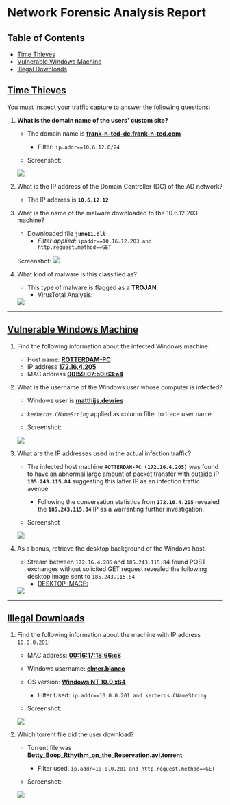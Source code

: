 # Network Forensic Analysis Report

## Table of Contents
- [Time Thieves](#Time-Thieves)
- [Vulnerable Windows Machine](#Vulnerable-Windows-Machine)
- [Illegal Downloads](#Illegal-Downloads)


## <ins>Time Thieves</ins> 
You must inspect your traffic capture to answer the following questions:

1. **What is the domain name of the users' custom site?**
	- The domain name is <ins>**frank-n-ted-dc.frank-n-ted.com**</ins>
		- Filter: `ip.addr==10.6.12.0/24`
	
	- Screenshot:
	<img src="/Images/WireS/FnT-DC.png">

2. What is the IP address of the Domain Controller (DC) of the AD network?
	- The IP address is **`10.6.12.12`**
	
3. What is the name of the malware downloaded to the 10.6.12.203 machine?
	- Downloaded file **`june11.dll`**
		- *Filter applied:* `ipaddr==10.16.12.203 and http.request.method==GET`

	Screenshot:
	<img src="/Images/WireS/june11.png">
   
4. What kind of malware is this classified as?
	- This type of malware is flagged as a **TROJAN**.
		- VirusTotal Analysis:
	<img src="/Images/WireS/virustotal.png">

---

## <ins>Vulnerable Windows Machine</ins>

1. Find the following information about the infected Windows machine:
    - Host name: **<ins>ROTTERDAM-PC</ins>**
    - IP address **<ins>172.16.4.205</ins>**
    - MAC address **<ins>00:59:07:b0:63:a4</ins>**

    
2. What is the username of the Windows user whose computer is infected?
	- Windows user is <ins>**matthijs.devries**</ins>
	
	- *`kerberos.CNameString`* applied as column filter to trace user name
	- Screenshot:
	<img src="/Images/WireS/matth.png">

3. What are the IP addresses used in the actual infection traffic?
	- The infected host machine **`ROTTERDAM-PC (172.16.4.205)`** was found to have an abnormal large amount of packet transfer with outside IP **`185.243.115.84`** suggesting this latter IP as an infection traffic avenue. 
		- Following the conversation statistics from **`172.16.4.205`** revealed the **`185.243.115.84`** IP as a warranting further investigation.

	- Screenshot
	<img src="/Images/WireS/conversation.png">
 
4. As a bonus, retrieve the desktop background of the Windows host.

	- Stream between `172.16.4.205` and `185.243.115.8`4 found POST exchanges without solicited GET request revealed the following desktop image sent to `185.243.115.84`
		- <ins>DESKTOP IMAGE:</ins>
	<img src="/Images/WireS/desktop.png">

---

## <ins>Illegal Downloads</ins>

1. Find the following information about the machine with IP address `10.0.0.201`:
    - MAC address: **<ins>00:16:17:18:66:c8</ins>**
    - Windows username: **<ins>elmer.blanco</ins>**
    - OS version: **<ins>Windows NT 10.0 x64</ins>**

		- Filter Used: `ip.addr==10.0.0.201 and kerberos.CNameString`

	- Screenshot:
	<img src="/Images/WireS/elmer.png">

2. Which torrent file did the user download?

	- Torrent file was **Betty_Boop_Rthythm_on_the_Reservation.avi.torrent**

		- Filter used: `ip.addr=10.0.0.201 and http.request.method==GET`
 	- Screenshot:
	<img src="/Images/WireS/torrent.png">
